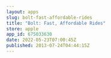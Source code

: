 ```yaml
---
layout: apps
slug: bolt-fast-affordable-rides
title: "Bolt: Fast, Affordable Rides"
store: apple
app_id: 675033630
date: 2022-05-23T07:00:45Z
published: 2013-07-24T04:44:15Z
---
```

